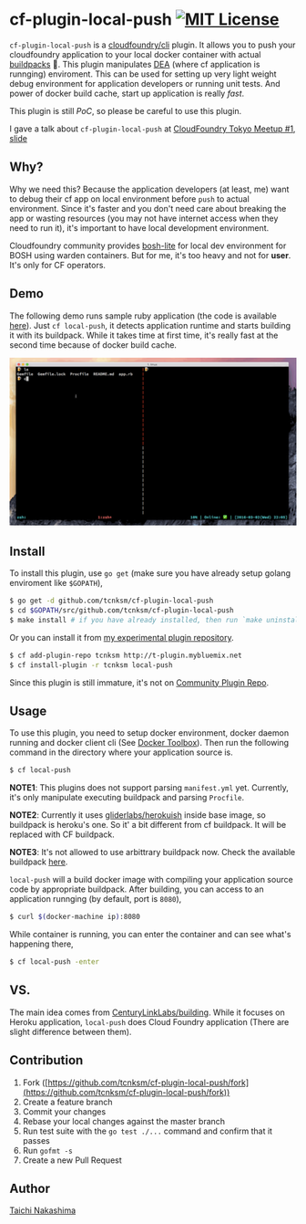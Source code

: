 # cf-plugin-local-push [![MIT License](http://img.shields.io/badge/license-MIT-blue.svg?style=flat-square)][license]

[license]: /LICENSE

`cf-plugin-local-push` is a [cloudfoundry/cli](https://github.com/cloudfoundry/cli) plugin. It allows you to push your cloudfoundry application to your local docker container with actual [buildpacks](http://docs.cloudfoundry.org/buildpacks/) :whale:. This plugin manipulates [DEA](https://docs.cloudfoundry.org/concepts/architecture/execution-agent.html) (where cf application is runnging) enviroment. This can be used for setting up very light weight debug environment for application developers or running unit tests. And power of docker build cache, start up application is really *fast*.

This plugin is still *PoC*, so please be careful to use this plugin.

I gave a talk about `cf-plugin-local-push` at [CloudFoundry Tokyo Meetup #1](http://www.meetup.com/ja-JP/Cloud-Foundry-Tokyo-Meetup/events/229119655/), [slide](http://go-talks.appspot.com/github.com/tcnksm/talks/2016/03/cf-meetup/cf-meetup.slide#1)

## Why?

Why we need this? Because the application developers (at least, me) want to debug their cf app on local environment before `push` to actual environment. Since it's faster and you don't need care about breaking the app or wasting resources (you may not have internet access when they need to run it), it's important to have local development environment.

Cloudfoundry community provides [bosh-lite](https://github.com/cloudfoundry/bosh-lite) for local dev environment for BOSH using warden containers. But for me, it's too heavy and not for **user**. It's only for CF operators. 

## Demo

The following demo runs sample ruby application (the code is available [here](/sample)). Just `cf local-push`, it detects application runtime and starts building it with its buildpack. While it takes time at first time, it's really fast at the second time because of docker build cache.

![demo](/doc/local-push.gif)


## Install

To install this plugin, use `go get` (make sure you have already setup golang enviroment like `$GOPATH`),

```bash
$ go get -d github.com/tcnksm/cf-plugin-local-push
$ cd $GOPATH/src/github.com/tcnksm/cf-plugin-local-push
$ make install # if you have already installed, then run `make uninstall` before
```

Or you can install it from [my experimental plugin repository](http://t-plugin.mybluemix.net/ui/).

```bash
$ cf add-plugin-repo tcnksm http://t-plugin.mybluemix.net
$ cf install-plugin -r tcnksm local-push
```

Since this plugin is still immature, it's not on [Community Plugin Repo](http://plugins.cloudfoundry.org/ui/). 

## Usage

To use this plugin, you need to setup docker environment, docker daemon running and docker client cli (See [Docker Toolbox](https://www.docker.com/products/docker-toolbox)). Then run the following command in the directory where your application source is.

```bash
$ cf local-push
```

**NOTE1**: This plugins does not support parsing `manifest.yml` yet. Currently, it's only manipulate executing buildpack and parsing `Procfile`.

**NOTE2**: Currently it uses [gliderlabs/herokuish](https://github.com/gliderlabs/herokuish) inside base image, so buildpack is heroku's one. So it' a bit different from cf buildpack. It will be replaced with CF buildpack.

**NOTE3**: It's not allowed to use arbittrary buildpack now. Check the available buildpack [here](https://github.com/gliderlabs/herokuish/tree/master/buildpacks).

`local-push` will a build docker image with compiling your application source code by appropriate buildpack. After building, you can access to an application runnging (by default, port is `8080`),

```bash
$ curl $(docker-machine ip):8080
```

While container is running, you can enter the container and can see what's happening there,

```bash
$ cf local-push -enter
```

## VS.

The main idea comes from [CenturyLinkLabs/building](https://github.com/CenturyLinkLabs/building). While it focuses on Heroku application, `local-push` does Cloud Foundry application (There are slight difference between them). 

## Contribution

1. Fork ([https://github.com/tcnksm/cf-plugin-local-push/fork](https://github.com/tcnksm/cf-plugin-local-push/fork))
1. Create a feature branch
1. Commit your changes
1. Rebase your local changes against the master branch
1. Run test suite with the `go test ./...` command and confirm that it passes
1. Run `gofmt -s`
1. Create a new Pull Request

## Author

[Taichi Nakashima](https://github.com/tcnksm)
